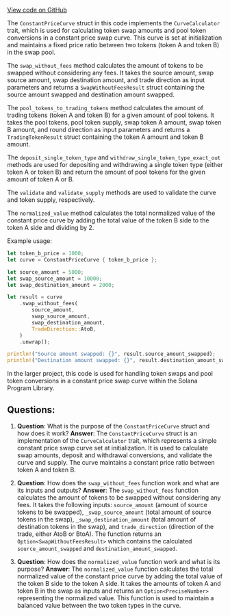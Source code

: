 [View code on GitHub](https://github.com/solana-labs/solana-program-library/token-swap/program/src/curve/constant_price.rs)

The `ConstantPriceCurve` struct in this code implements the `CurveCalculator` trait, which is used for calculating token swap amounts and pool token conversions in a constant price swap curve. This curve is set at initialization and maintains a fixed price ratio between two tokens (token A and token B) in the swap pool.

The `swap_without_fees` method calculates the amount of tokens to be swapped without considering any fees. It takes the source amount, swap source amount, swap destination amount, and trade direction as input parameters and returns a `SwapWithoutFeesResult` struct containing the source amount swapped and destination amount swapped.

The `pool_tokens_to_trading_tokens` method calculates the amount of trading tokens (token A and token B) for a given amount of pool tokens. It takes the pool tokens, pool token supply, swap token A amount, swap token B amount, and round direction as input parameters and returns a `TradingTokenResult` struct containing the token A amount and token B amount.

The `deposit_single_token_type` and `withdraw_single_token_type_exact_out` methods are used for depositing and withdrawing a single token type (either token A or token B) and return the amount of pool tokens for the given amount of token A or B.

The `validate` and `validate_supply` methods are used to validate the curve and token supply, respectively.

The `normalized_value` method calculates the total normalized value of the constant price curve by adding the total value of the token B side to the token A side and dividing by 2.

Example usage:

```rust
let token_b_price = 1000;
let curve = ConstantPriceCurve { token_b_price };

let source_amount = 5000;
let swap_source_amount = 10000;
let swap_destination_amount = 2000;

let result = curve
    .swap_without_fees(
        source_amount,
        swap_source_amount,
        swap_destination_amount,
        TradeDirection::AtoB,
    )
    .unwrap();

println!("Source amount swapped: {}", result.source_amount_swapped);
println!("Destination amount swapped: {}", result.destination_amount_swapped);
```

In the larger project, this code is used for handling token swaps and pool token conversions in a constant price swap curve within the Solana Program Library.
## Questions: 
 1. **Question**: What is the purpose of the `ConstantPriceCurve` struct and how does it work?
   **Answer**: The `ConstantPriceCurve` struct is an implementation of the `CurveCalculator` trait, which represents a simple constant price swap curve set at initialization. It is used to calculate swap amounts, deposit and withdrawal conversions, and validate the curve and supply. The curve maintains a constant price ratio between token A and token B.

2. **Question**: How does the `swap_without_fees` function work and what are its inputs and outputs?
   **Answer**: The `swap_without_fees` function calculates the amount of tokens to be swapped without considering any fees. It takes the following inputs: `source_amount` (amount of source tokens to be swapped), `_swap_source_amount` (total amount of source tokens in the swap), `_swap_destination_amount` (total amount of destination tokens in the swap), and `trade_direction` (direction of the trade, either AtoB or BtoA). The function returns an `Option<SwapWithoutFeesResult>` which contains the calculated `source_amount_swapped` and `destination_amount_swapped`.

3. **Question**: How does the `normalized_value` function work and what is its purpose?
   **Answer**: The `normalized_value` function calculates the total normalized value of the constant price curve by adding the total value of the token B side to the token A side. It takes the amounts of token A and token B in the swap as inputs and returns an `Option<PreciseNumber>` representing the normalized value. This function is used to maintain a balanced value between the two token types in the curve.